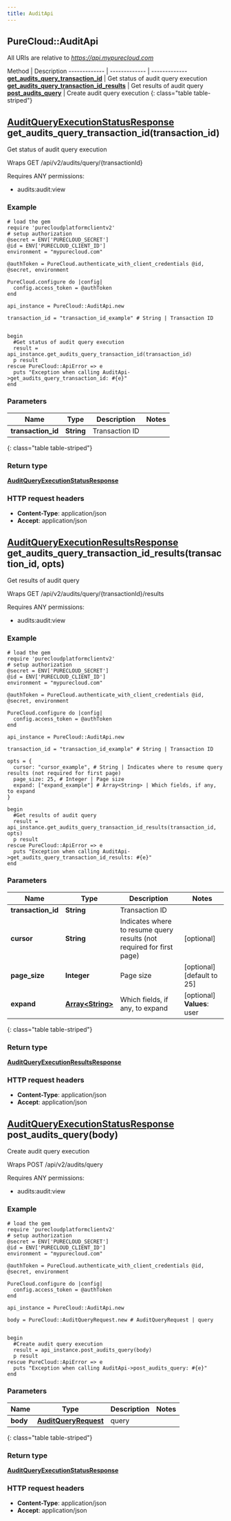 ```yaml
---
title: AuditApi
---
```


## PureCloud::AuditApi

All URIs are relative to *https://api.mypurecloud.com*

Method | Description
------------- | ------------- | -------------
[**get_audits_query_transaction_id**](AuditApi.html#get_audits_query_transaction_id) | Get status of audit query execution
[**get_audits_query_transaction_id_results**](AuditApi.html#get_audits_query_transaction_id_results) | Get results of audit query
[**post_audits_query**](AuditApi.html#post_audits_query) | Create audit query execution
{: class="table table-striped"}

<a name="get_audits_query_transaction_id"></a>

## [**AuditQueryExecutionStatusResponse**](AuditQueryExecutionStatusResponse.html) get_audits_query_transaction_id(transaction_id)



Get status of audit query execution



Wraps GET /api/v2/audits/query/{transactionId} 

Requires ANY permissions: 

* audits:audit:view


### Example
```{"language":"ruby"}
# load the gem
require 'purecloudplatformclientv2'
# setup authorization
@secret = ENV['PURECLOUD_SECRET']
@id = ENV['PURECLOUD_CLIENT_ID']
environment = "mypurecloud.com"

@authToken = PureCloud.authenticate_with_client_credentials @id, @secret, environment

PureCloud.configure do |config|
  config.access_token = @authToken
end

api_instance = PureCloud::AuditApi.new

transaction_id = "transaction_id_example" # String | Transaction ID


begin
  #Get status of audit query execution
  result = api_instance.get_audits_query_transaction_id(transaction_id)
  p result
rescue PureCloud::ApiError => e
  puts "Exception when calling AuditApi->get_audits_query_transaction_id: #{e}"
end
```

### Parameters

Name | Type | Description  | Notes
------------- | ------------- | ------------- | -------------
 **transaction_id** | **String**| Transaction ID |  |
{: class="table table-striped"}


### Return type

[**AuditQueryExecutionStatusResponse**](AuditQueryExecutionStatusResponse.html)

### HTTP request headers

 - **Content-Type**: application/json
 - **Accept**: application/json



<a name="get_audits_query_transaction_id_results"></a>

## [**AuditQueryExecutionResultsResponse**](AuditQueryExecutionResultsResponse.html) get_audits_query_transaction_id_results(transaction_id, opts)



Get results of audit query



Wraps GET /api/v2/audits/query/{transactionId}/results 

Requires ANY permissions: 

* audits:audit:view


### Example
```{"language":"ruby"}
# load the gem
require 'purecloudplatformclientv2'
# setup authorization
@secret = ENV['PURECLOUD_SECRET']
@id = ENV['PURECLOUD_CLIENT_ID']
environment = "mypurecloud.com"

@authToken = PureCloud.authenticate_with_client_credentials @id, @secret, environment

PureCloud.configure do |config|
  config.access_token = @authToken
end

api_instance = PureCloud::AuditApi.new

transaction_id = "transaction_id_example" # String | Transaction ID

opts = { 
  cursor: "cursor_example", # String | Indicates where to resume query results (not required for first page)
  page_size: 25, # Integer | Page size
  expand: ["expand_example"] # Array<String> | Which fields, if any, to expand
}

begin
  #Get results of audit query
  result = api_instance.get_audits_query_transaction_id_results(transaction_id, opts)
  p result
rescue PureCloud::ApiError => e
  puts "Exception when calling AuditApi->get_audits_query_transaction_id_results: #{e}"
end
```

### Parameters

Name | Type | Description  | Notes
------------- | ------------- | ------------- | -------------
 **transaction_id** | **String**| Transaction ID |  |
 **cursor** | **String**| Indicates where to resume query results (not required for first page) | [optional]  |
 **page_size** | **Integer**| Page size | [optional] [default to 25] |
 **expand** | [**Array&lt;String&gt;**](String.html)| Which fields, if any, to expand | [optional] <br />**Values**: user |
{: class="table table-striped"}


### Return type

[**AuditQueryExecutionResultsResponse**](AuditQueryExecutionResultsResponse.html)

### HTTP request headers

 - **Content-Type**: application/json
 - **Accept**: application/json



<a name="post_audits_query"></a>

## [**AuditQueryExecutionStatusResponse**](AuditQueryExecutionStatusResponse.html) post_audits_query(body)



Create audit query execution



Wraps POST /api/v2/audits/query 

Requires ANY permissions: 

* audits:audit:view


### Example
```{"language":"ruby"}
# load the gem
require 'purecloudplatformclientv2'
# setup authorization
@secret = ENV['PURECLOUD_SECRET']
@id = ENV['PURECLOUD_CLIENT_ID']
environment = "mypurecloud.com"

@authToken = PureCloud.authenticate_with_client_credentials @id, @secret, environment

PureCloud.configure do |config|
  config.access_token = @authToken
end

api_instance = PureCloud::AuditApi.new

body = PureCloud::AuditQueryRequest.new # AuditQueryRequest | query


begin
  #Create audit query execution
  result = api_instance.post_audits_query(body)
  p result
rescue PureCloud::ApiError => e
  puts "Exception when calling AuditApi->post_audits_query: #{e}"
end
```

### Parameters

Name | Type | Description  | Notes
------------- | ------------- | ------------- | -------------
 **body** | [**AuditQueryRequest**](AuditQueryRequest.html)| query |  |
{: class="table table-striped"}


### Return type

[**AuditQueryExecutionStatusResponse**](AuditQueryExecutionStatusResponse.html)

### HTTP request headers

 - **Content-Type**: application/json
 - **Accept**: application/json



